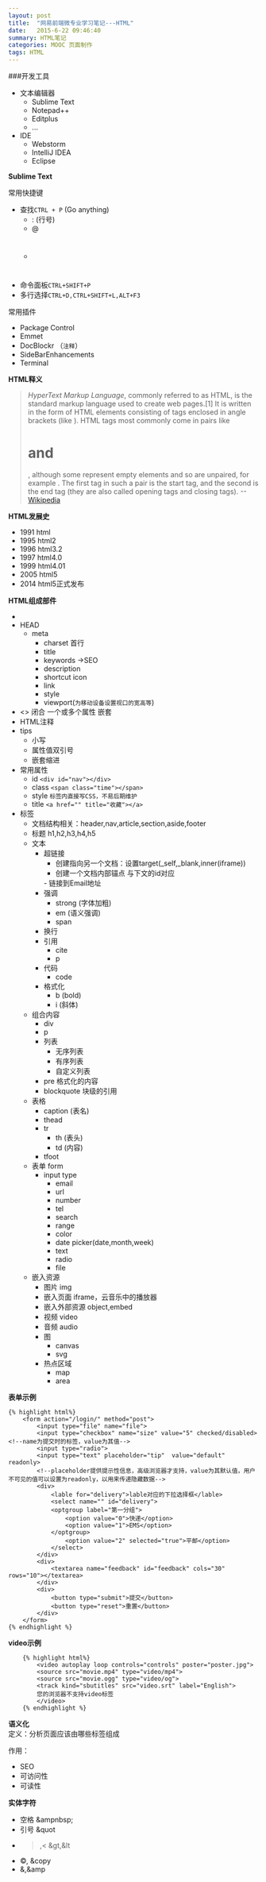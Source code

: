 ```yaml
---
layout: post
title:  "网易前端微专业学习笔记---HTML"
date:   2015-6-22 09:46:40
summary: HTML笔记	
categories: MOOC 页面制作
tags: HTML
---
```


###开发工具

- 文本编辑器
	- Sublime Text
	- Notepad++
	- Editplus
	- ...
- IDE
	- Webstorm
	- IntelliJ IDEA
	- Eclipse

<strong>Sublime Text</strong></br>

常用快捷键

- 查找`CTRL + P` (Go anything)
	- : (行号)
	- @
	- #
- 命令面板`CTRL+SHIFT+P`
- 多行选择`CTRL+D,CTRL+SHIFT+L,ALT+F3`

常用插件

- Package Control
- Emmet
- DocBlockr （`注释`）
- SideBarEnhancements
- Terminal

<strong>HTML释义</strong>
> <em>HyperText Markup Language</em>, commonly referred to as HTML, is the standard markup language used to create web pages.[1] It is written in the form of HTML elements consisting of tags enclosed in angle brackets (like <html>). HTML tags most commonly come in pairs like <h1> and </h1>, although some represent empty elements and so are unpaired, for example <img>. The first tag in such a pair is the start tag, and the second is the end tag (they are also called opening tags and closing tags).  --[Wikipedia](https://en.wikipedia.org/wiki/HTML)

<strong>HTML发展史</strong><br>

- 1991 html
- 1995 html2
- 1996 html3.2
- 1997 html4.0
- 1999 html4.01
- 2005 html5
- 2014 html5正式发布

<strong>HTML组成部件</strong><br>

- <!DOCTYPE HTML> 
- HEAD
	- meta
		- charset 首行
		- title
		- keywords ->SEO
		- description
		- shortcut icon
		- link
		- style
		- viewport(`为移动设备设置视口的宽高等`)
- <> 闭合 一个或多个属性 嵌套
- HTML注释 <span class="red"><!-- --></span>
- tips
	- 小写
	- 属性值双引号
	- 嵌套缩进
- 常用属性
	- id `<div id="nav"></div>`
	- class `<span class="time"></span>`
	- style `标签内直接写CSS，不易后期维护`
	- title  `<a href="" title="收藏"></a>` <!--鼠标hover上去之后提示，给出完整含义-->
- 标签
	- 文档结构相关：header,nav,article,section,aside,footer
	- 标题 h1,h2,h3,h4,h5
	- 文本
		- 超链接 <a href=""></a>
			- 创建指向另一个文档：设置target(_self,_blank,inner(iframe))
			- 创建一个文档内部锚点<a href="#pay"></a> <span class="red">与下文的id对应
			</span>
			- 链接到Email地址 <a href="mailto:ironicstone@163.com,a@b.com"></a>
		 - 强调
		 	- strong (字体加粗)
		 	- em (语义强调)
		 	- span
		 - 换行 <br>
		 - 引用
		 	- cite
		 	- p
		 - 代码
		 	- code
		 - 格式化
		 	- b (bold)
		 	- i (斜体)
	- 组合内容
		- div
		- p
		- 列表
			- 无序列表 				
			- 有序列表 
			- 自定义列表 				
		- pre 格式化的内容
		- blockquote 块级的引用
	- 表格
		- caption (表名)
		- thead
		- tr
			- th (表头)
			- td (内容)
		- tfoot
	- 表单 form
		- input type
			- email
			- url
			- number
			- tel
			- search
			- range
			- color
			- date picker(date,month,week)
			- text
			- radio
			- file
	- 嵌入资源
		- 图片 img 
		- 嵌入页面 iframe，云音乐中的播放器
		- 嵌入外部资源 object,embed	
		- 视频 video
		- 音频 audio
		- 图
			- canvas
			- svg
		- 热点区域
			- map
			- area

<strong>表单示例</strong>			

	{% highlight html%}
		<form action="/login/" method="post">
			<input type="file" name="file">
			<input type="checkbox" name="size" value="5" checked/disabled> <!--name为提交时的标签，value为其值-->
			<input type="radio">
			<input type="text" placeholder="tip"  value="default" readonly> 
			<!--placeholder提供提示性信息，高级浏览器才支持，value为其默认值，用户不可见的值可以设置为readonly，以用来传递隐藏数据-->
			<div>
				<lable for="delivery">lable对应的下拉选择框</lable>
				<select name="" id="delivery">
				<optgroup label="第一分组">
					<option value="0">快递</option>
					<option value="1">EMS</option>
				</optgroup>
					<option value="2" selected="true">平邮</option>
				</select>
			</div>
			<div>
				<textarea name="feedback" id="feedback" cols="30" rows="10"></textarea>
			</div>
			<div>
				<button type="submit">提交</button>
				<button type="reset">重置</button>
			</div>
		</form>
	{% endhighlight %}

<strong>video示例</strong>

		{% highlight html%}
			<video autoplay loop controls="controls" poster="poster.jpg">
			<source src="movie.mp4" type="video/mp4">
			<source src="movie.ogg" type="video/og">
			<track kind="sbutitles" src="video.srt" label="English">
			您的浏览器不支持video标签
			</video>
		{% endhighlight %}

<strong>语义化</strong><br>
定义：分析页面应该由哪些标签组成

作用：

- SEO
- 可访问性
- 可读性

<strong>实体字符</strong><br>

- 空格 &ampnbsp;
- 引号 &quot
- >,< &gt,&lt
- ©, &copy
- &,&amp










